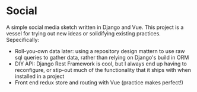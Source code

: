 # Social

A simple social media sketch written in Django and Vue.
This project is a vessel for trying out new ideas or solidifying existing practices. Sepecifically:

* Roll-you-own data later: using a repository design mattern to use raw sql queries to gather data, rather than relying on Django's build in ORM
* DIY API: Django Rest Framework is cool, but I always end up having to reconfigure, or stip-out much of the functionality that it ships with when installed in a project
* Front end redux store and routing with Vue (practice makes perfect!)
